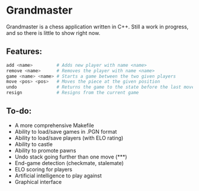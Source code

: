 # Grandmaster

Grandmaster is a chess application written in C++. Still a work in progress,
and so there is little to show right now.

## Features:

```Bash
add <name>         # Adds new player with name <name>
remove <name>      # Removes the player with name <name>
game <name> <name> # Starts a game between the two given players
move <pos> <pos>   # Moves the piece at the given position
undo               # Returns the game to the state before the last move
resign             # Resigns from the current game
```

## To-do:
- A more comprehensive Makefile
- Ability to load/save games in .PGN format
- Ability to load/save players (with ELO rating)
- Ability to castle
- Ability to promote pawns
- Undo stack going further than one move (***)
- End-game detection (checkmate, stalemate)
- ELO scoring for players
- Artificial intelligence to play against
- Graphical interface
